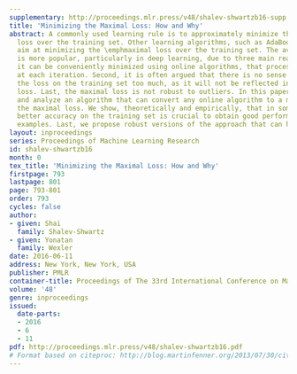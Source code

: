 ```yaml
---
supplementary: http://proceedings.mlr.press/v48/shalev-shwartzb16-supp.pdf
title: 'Minimizing the Maximal Loss: How and Why'
abstract: A commonly used learning rule is to approximately minimize the \emphaverage
  loss over the training set. Other learning algorithms, such as AdaBoost and hard-SVM,
  aim at minimizing the \emphmaximal loss over the training set. The average loss
  is more popular, particularly in deep learning, due to three main reasons. First,
  it can be conveniently minimized using online algorithms, that process few examples
  at each iteration. Second, it is often argued that there is no sense to minimize
  the loss on the training set too much, as it will not be reflected in the generalization
  loss. Last, the maximal loss is not robust to outliers. In this paper we describe
  and analyze an algorithm that can convert any online algorithm to a minimizer of
  the maximal loss. We show, theoretically and empirically, that in some situations
  better accuracy on the training set is crucial to obtain good performance on unseen
  examples. Last, we propose robust versions of the approach that can handle outliers.
layout: inproceedings
series: Proceedings of Machine Learning Research
id: shalev-shwartzb16
month: 0
tex_title: 'Minimizing the Maximal Loss: How and Why'
firstpage: 793
lastpage: 801
page: 793-801
order: 793
cycles: false
author:
- given: Shai
  family: Shalev-Shwartz
- given: Yonatan
  family: Wexler
date: 2016-06-11
address: New York, New York, USA
publisher: PMLR
container-title: Proceedings of The 33rd International Conference on Machine Learning
volume: '48'
genre: inproceedings
issued:
  date-parts:
  - 2016
  - 6
  - 11
pdf: http://proceedings.mlr.press/v48/shalev-shwartzb16.pdf
# Format based on citeproc: http://blog.martinfenner.org/2013/07/30/citeproc-yaml-for-bibliographies/
---
```

